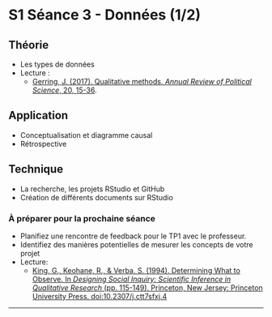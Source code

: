 # S1 Séance 3 - Données (1/2)

## Théorie
- Les types de données
- Lecture :
    - [Gerring, J. (2017). Qualitative methods. *Annual Review of Political Science*, 20, 15-36](https://www.annualreviews.org/doi/pdf/10.1146/annurev-polisci-092415-024158).

## Application
- Conceptualisation et diagramme causal
- Rétrospective

## Technique
- La recherche, les projets RStudio et GitHub
- Création de différents documents sur RStudio

### À préparer pour la prochaine séance
- Planifiez une rencontre de feedback pour le TP1 avec le professeur.
- Identifiez des manières potentielles de mesurer les concepts de votre projet
- Lecture:
    - [King, G., Keohane, R., & Verba, S. (1994). Determining What to Observe. In *Designing Social Inquiry: Scientific Inference in Qualitative Research* (pp. 115-149). Princeton, New Jersey: Princeton University Press. doi:10.2307/j.ctt7sfxj.4](https://books.google.fr/books?id=A7VFF-JR3b8C&lpg=PP1&pg=PA115#v=onepage&q&f=false)

---

